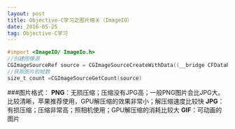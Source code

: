 ```yaml
---
layout: post
title: Objective-C学习之图片相关（ImageIO）
date: 2016-05-25
tag: Objective-C学习
---
```

```objectivec
#import <ImageIO/ ImageIo.h>
//创建图像源
CGImageSourceRef source = CGImageSourceCreateWithData((__bridge CFDataRef)data,NULL);
//获取图片的帧数
size_t count =CGImageSourceGetCount(source)
```

###图片格式：
**PNG**：无损压缩；压缩没有JPG高；一般PNG图片会比JPG大。比较清晰，苹果推荐使用，GPU解压缩的效果非常小；解压缩速度比较快
**JPG**：有损压缩；压缩非常高；照相机使用；GPU解压缩的消耗比较大
**GIF**：可动画的图片